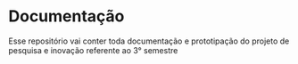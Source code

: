 # Documentação
Esse repositório vai conter toda documentação e prototipação do projeto de pesquisa e inovação referente ao 3° semestre 
